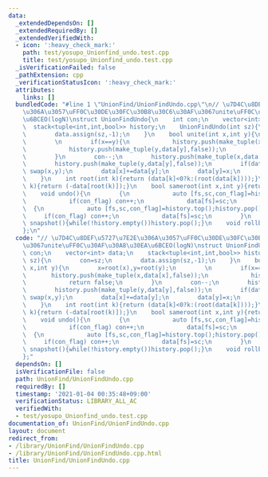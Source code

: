 ```yaml
---
data:
  _extendedDependsOn: []
  _extendedRequiredBy: []
  _extendedVerifiedWith:
  - icon: ':heavy_check_mark:'
    path: test/yosupo_Unionfind_undo.test.cpp
    title: test/yosupo_Unionfind_undo.test.cpp
  _isVerificationFailed: false
  _pathExtension: cpp
  _verificationStatusIcon: ':heavy_check_mark:'
  attributes:
    links: []
  bundledCode: "#line 1 \"UnionFind/UnionFindUndo.cpp\"\n// \u7D4C\u8DEF\u5727\u7E2E\
    \u306A\u3057\uFF0C\u30DE\u30FC\u30B8\u30C6\u30AF\u3067unite\uFF0C\u30AF\u30A8\u30EA\
    \u6BCEO(logN)\nstruct UnionFindUndo{\n    int con;\n    vector<int> data;\n  \
    \  stack<tuple<int,int,bool>> history;\n    UnionFindUndo(int sz){\n        con=sz;\n\
    \        data.assign(sz,-1);\n    }\n    bool unite(int x,int y){\n        x=root(x),y=root(y);\n\
    \        \n        if(x==y){\n            history.push(make_tuple(x,data[x],false));\n\
    \            history.push(make_tuple(y,data[y],false));\n            return false;\n\
    \        }\n        con--;\n        history.push(make_tuple(x,data[x],true));\n\
    \        history.push(make_tuple(y,data[y],false));\n        if(data[x]>data[y])\
    \ swap(x,y);\n        data[x]+=data[y];\n        data[y]=x;\n        return true;\n\
    \    }\n    int root(int k){return (data[k]<0?k:(root(data[k])));}\n    int size(int\
    \ k){return (-data[root(k)]);}\n    bool sameroot(int x,int y){return root(x)==root(y);}\n\
    \    void undo(){\n        {\n            auto [fs,sc,con_flag]=history.top();history.pop();\n\
    \            if(con_flag) con++;\n            data[fs]=sc;\n        }\n      \
    \  {\n            auto [fs,sc,con_flag]=history.top();history.pop();\n       \
    \     if(con_flag) con++;\n            data[fs]=sc;\n        }\n    }\n    void\
    \ snapshot(){while(!history.empty())history.pop();}\n    void rollback(){while(!history.empty())undo();}\n\
    };\n"
  code: "// \u7D4C\u8DEF\u5727\u7E2E\u306A\u3057\uFF0C\u30DE\u30FC\u30B8\u30C6\u30AF\
    \u3067unite\uFF0C\u30AF\u30A8\u30EA\u6BCEO(logN)\nstruct UnionFindUndo{\n    int\
    \ con;\n    vector<int> data;\n    stack<tuple<int,int,bool>> history;\n    UnionFindUndo(int\
    \ sz){\n        con=sz;\n        data.assign(sz,-1);\n    }\n    bool unite(int\
    \ x,int y){\n        x=root(x),y=root(y);\n        \n        if(x==y){\n     \
    \       history.push(make_tuple(x,data[x],false));\n            history.push(make_tuple(y,data[y],false));\n\
    \            return false;\n        }\n        con--;\n        history.push(make_tuple(x,data[x],true));\n\
    \        history.push(make_tuple(y,data[y],false));\n        if(data[x]>data[y])\
    \ swap(x,y);\n        data[x]+=data[y];\n        data[y]=x;\n        return true;\n\
    \    }\n    int root(int k){return (data[k]<0?k:(root(data[k])));}\n    int size(int\
    \ k){return (-data[root(k)]);}\n    bool sameroot(int x,int y){return root(x)==root(y);}\n\
    \    void undo(){\n        {\n            auto [fs,sc,con_flag]=history.top();history.pop();\n\
    \            if(con_flag) con++;\n            data[fs]=sc;\n        }\n      \
    \  {\n            auto [fs,sc,con_flag]=history.top();history.pop();\n       \
    \     if(con_flag) con++;\n            data[fs]=sc;\n        }\n    }\n    void\
    \ snapshot(){while(!history.empty())history.pop();}\n    void rollback(){while(!history.empty())undo();}\n\
    };"
  dependsOn: []
  isVerificationFile: false
  path: UnionFind/UnionFindUndo.cpp
  requiredBy: []
  timestamp: '2021-01-04 00:35:48+09:00'
  verificationStatus: LIBRARY_ALL_AC
  verifiedWith:
  - test/yosupo_Unionfind_undo.test.cpp
documentation_of: UnionFind/UnionFindUndo.cpp
layout: document
redirect_from:
- /library/UnionFind/UnionFindUndo.cpp
- /library/UnionFind/UnionFindUndo.cpp.html
title: UnionFind/UnionFindUndo.cpp
---
```

